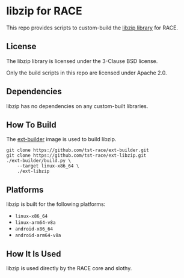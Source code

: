 # libzip for RACE

This repo provides scripts to custom-build the
[libzip library](https://libzip.org/) for RACE.

## License

The libzip library is licensed under the 3-Clause BSD license.

Only the build scripts in this repo are licensed under Apache 2.0.

## Dependencies

libzip has no dependencies on any custom-built libraries.

## How To Build

The [ext-builder](https://github.com/tst-race/ext-builder) image is used to
build libzip.

```
git clone https://github.com/tst-race/ext-builder.git
git clone https://github.com/tst-race/ext-libzip.git
./ext-builder/build.py \
    --target linux-x86_64 \
    ./ext-libzip
```

## Platforms

libzip is built for the following platforms:

* `linux-x86_64`
* `linux-arm64-v8a`
* `android-x86_64`
* `android-arm64-v8a`

## How It Is Used

libzip is used directly by the RACE core and slothy.
